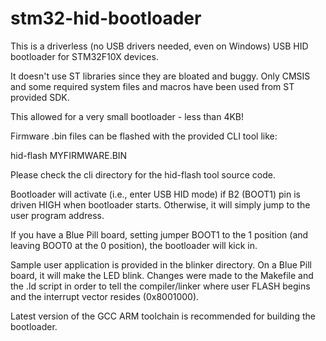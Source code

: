 # stm32-hid-bootloader

This is a driverless (no USB drivers needed, even on Windows) USB HID bootloader
for STM32F10X devices.

It doesn't use ST libraries since they are bloated and buggy. Only CMSIS and
some required system files and macros have been used from ST provided SDK.

This allowed for a very small bootloader - less than 4KB!

Firmware .bin files can be flashed with the provided CLI tool like:

hid-flash MYFIRMWARE.BIN

Please check the cli directory for the hid-flash tool source code.

Bootloader will activate (i.e., enter USB HID mode) if B2 (BOOT1) pin is driven HIGH
when bootloader starts. Otherwise, it will simply jump to the user program address.

If you have a Blue Pill board, setting jumper BOOT1 to the 1 position (and leaving
BOOT0 at the 0 position), the bootloader will kick in.

Sample user application is provided in the blinker directory. On a Blue Pill board,
it will make the LED blink. Changes were made to the Makefile and the .ld script
in order to tell the compiler/linker where user FLASH begins and the interrupt vector
resides (0x8001000).

Latest version of the GCC ARM toolchain is recommended for building the bootloader.
